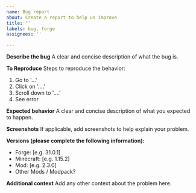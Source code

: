 ```yaml
---
name: Bug report
about: Create a report to help us improve
title: ''
labels: bug, forge
assignees: ''

---
```


**Describe the bug**
A clear and concise description of what the bug is.

**To Reproduce**
Steps to reproduce the behavior:
1. Go to '...'
2. Click on '....'
3. Scroll down to '....'
4. See error

**Expected behavior**
A clear and concise description of what you expected to happen.

**Screenshots**
If applicable, add screenshots to help explain your problem.

**Versions (please complete the following information):**
 - Forge: [e.g. 31.0.1]
 - Minecraft: [e.g. 1.15.2]
 - Mod: [e.g. 2.3.0]
 - Other Mods / Modpack?

**Additional context**
Add any other context about the problem here.
